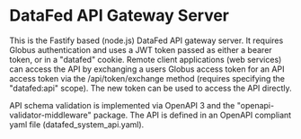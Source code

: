 # DataFed API Gateway Server

This is the Fastify based (node.js) DataFed API gateway server. It requires Globus authentication and uses a JWT token passed as either a bearer token, or in a "datafed" cookie. Remote client applications (web services) can access the API by exchanging a users Globus access token for an API access token via the /api/token/exchange method (requires specifying the "datafed:api" scope). The new token can be used to access the API directly.

API schema validation is implemented via OpenAPI 3 and the "openapi-validator-middleware" package. The API is defined in an OpenAPI compliant yaml file (datafed_system_api.yaml).
